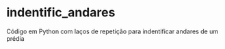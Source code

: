 # indentific_andares
Código em Python com laços de repetição para indentificar andares de um prédia
